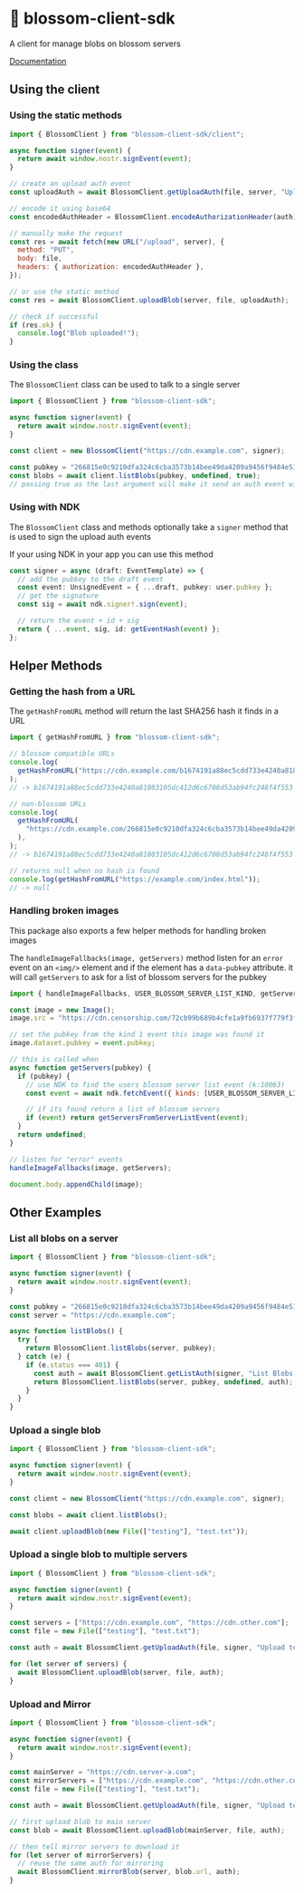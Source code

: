 # 🌸 blossom-client-sdk

A client for manage blobs on blossom servers

[Documentation](https://hzrd149.github.io/blossom-client-sdk/classes/BlossomClient)

## Using the client

### Using the static methods

```js
import { BlossomClient } from "blossom-client-sdk/client";

async function signer(event) {
  return await window.nostr.signEvent(event);
}

// create an upload auth event
const uploadAuth = await BlossomClient.getUploadAuth(file, server, "Upload bitcoin.pdf");

// encode it using base64
const encodedAuthHeader = BlossomClient.encodeAuthorizationHeader(auth);

// manually make the request
const res = await fetch(new URL("/upload", server), {
  method: "PUT",
  body: file,
  headers: { authorization: encodedAuthHeader },
});

// or use the static method
const res = await BlossomClient.uploadBlob(server, file, uploadAuth);

// check if successful
if (res.ok) {
  console.log("Blob uploaded!");
}
```

### Using the class

The `BlossomClient` class can be used to talk to a single server

```js
import { BlossomClient } from "blossom-client-sdk";

async function signer(event) {
  return await window.nostr.signEvent(event);
}

const client = new BlossomClient("https://cdn.example.com", signer);

const pubkey = "266815e0c9210dfa324c6cba3573b14bee49da4209a9456f9484e5106cd408a5";
const blobs = await client.listBlobs(pubkey, undefined, true);
// passing true as the last argument will make it send an auth event with the list request
```

### Using with NDK

The `BlossomClient` class and methods optionally take a `signer` method that is used to sign the upload auth events

If your using NDK in your app you can use this method

```ts
const signer = async (draft: EventTemplate) => {
  // add the pubkey to the draft event
  const event: UnsignedEvent = { ...draft, pubkey: user.pubkey };
  // get the signature
  const sig = await ndk.signer!.sign(event);

  // return the event + id + sig
  return { ...event, sig, id: getEventHash(event) };
};
```

## Helper Methods

### Getting the hash from a URL

The `getHashFromURL` method will return the last SHA256 hash it finds in a URL

```js
import { getHashFromURL } from "blossom-client-sdk";

// blossom compatible URLs
console.log(
  getHashFromURL("https://cdn.example.com/b1674191a88ec5cdd733e4240a81803105dc412d6c6708d53ab94fc248f4f553.pdf"),
);
// -> b1674191a88ec5cdd733e4240a81803105dc412d6c6708d53ab94fc248f4f553

// non-blossom URLs
console.log(
  getHashFromURL(
    "https://cdn.example.com/266815e0c9210dfa324c6cba3573b14bee49da4209a9456f9484e5106cd408a5/media/b1674191a88ec5cdd733e4240a81803105dc412d6c6708d53ab94fc248f4f553.pdf",
  ),
);
// -> b1674191a88ec5cdd733e4240a81803105dc412d6c6708d53ab94fc248f4f553

// returns null when no hash is found
console.log(getHashFromURL("https://example.com/index.html"));
// -> null
```

### Handling broken images

This package also exports a few helper methods for handling broken images

The `handleImageFallbacks(image, getServers)` method listen for an `error` event on an `<img/>` element and if the element has a `data-pubkey` attribute. it will call `getServers` to ask for a list of blossom servers for the pubkey

```js
import { handleImageFallbacks, USER_BLOSSOM_SERVER_LIST_KIND, getServersFromServerListEvent } from "blossom-client-sdk";

const image = new Image();
image.src = "https://cdn.censorship.com/72cb99b689b4cfe1a9fb6937f779f3f9c65094bf0e6ac72a8f8261efa96653f5.png";

// set the pubkey from the kind 1 event this image was found it
image.dataset.pubkey = event.pubkey;

// this is called when
async function getServers(pubkey) {
  if (pubkey) {
    // use NDK to find the users blossom server list event (k:10063)
    const event = await ndk.fetchEvent({ kinds: [USER_BLOSSOM_SERVER_LIST_KIND], authors: [pubkey] });

    // if its found return a list of blossom servers
    if (event) return getServersFromServerListEvent(event);
  }
  return undefined;
}

// listen for "error" events
handleImageFallbacks(image, getServers);

document.body.appendChild(image);
```

## Other Examples

### List all blobs on a server

```js
import { BlossomClient } from "blossom-client-sdk";

async function signer(event) {
  return await window.nostr.signEvent(event);
}

const pubkey = "266815e0c9210dfa324c6cba3573b14bee49da4209a9456f9484e5106cd408a5";
const server = "https://cdn.example.com";

async function listBlobs() {
  try {
    return BlossomClient.listBlobs(server, pubkey);
  } catch (e) {
    if (e.status === 401) {
      const auth = await BlossomClient.getListAuth(signer, "List Blobs from " + server);
      return BlossomClient.listBlobs(server, pubkey, undefined, auth);
    }
  }
}
```

### Upload a single blob

```js
import { BlossomClient } from "blossom-client-sdk";

async function signer(event) {
  return await window.nostr.signEvent(event);
}

const client = new BlossomClient("https://cdn.example.com", signer);

const blobs = await client.listBlobs();

await client.uploadBlob(new File(["testing"], "test.txt"));
```

### Upload a single blob to multiple servers

```js
import { BlossomClient } from "blossom-client-sdk";

async function signer(event) {
  return await window.nostr.signEvent(event);
}

const servers = ["https://cdn.example.com", "https://cdn.other.com"];
const file = new File(["testing"], "test.txt");

const auth = await BlossomClient.getUploadAuth(file, signer, "Upload test.txt");

for (let server of servers) {
  await BlossomClient.uploadBlob(server, file, auth);
}
```

### Upload and Mirror

```js
import { BlossomClient } from "blossom-client-sdk";

async function signer(event) {
  return await window.nostr.signEvent(event);
}

const mainServer = "https://cdn.server-a.com";
const mirrorServers = ["https://cdn.example.com", "https://cdn.other.com"];
const file = new File(["testing"], "test.txt");

const auth = await BlossomClient.getUploadAuth(file, signer, "Upload test.txt");

// first upload blob to main server
const blob = await BlossomClient.uploadBlob(mainServer, file, auth);

// then tell mirror servers to download it
for (let server of mirrorServers) {
  // reuse the same auth for mirroring
  await BlossomClient.mirrorBlob(server, blob.url, auth);
}
```
